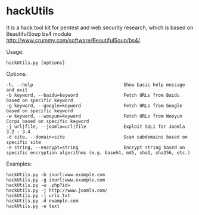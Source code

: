 # hackUtils
It is a hack tool kit for pentest and web security research, which is based on BeautifulSoup bs4 module http://www.crummy.com/software/BeautifulSoup/bs4/. 

Usage: 

    hackUtils.py [options]

Options:

    -h, --help                                  Show basic help message and exit
    -b keyword, --baidu=keyword                 Fetch URLs from Baidu based on specific keyword
    -g keyword, --google=keyword                Fetch URLs from Google based on specific keyword
    -w keyword, --wooyun=keyword                Fetch URLs from Wooyun Corps based on specific keyword
    -j url|file, --joomla=url|file              Exploit SQLi for Joomla 3.2 - 3.4
    -d site, --domain=site                      Scan subdomains based on specific site
    -e string, --encrypt=string                 Encrypt string based on specific encryption algorithms (e.g. base64, md5, sha1, sha256, etc.)


Examples:

    hackUtils.py -b inurl:www.example.com
    hackUtils.py -g inurl:www.example.com
    hackUtils.py -w .php?id=
    hackUtils.py -j http://www.joomla.com/
    hackUtils.py -j urls.txt
    hackUtils.py -d example.com
    hackUtils.py -e text
